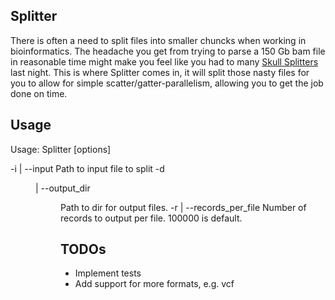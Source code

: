 Splitter
--------

There is often a need to split files into smaller chuncks when working in bioinformatics. The headache you get from trying to parse a 150 Gb bam file in reasonable time might make you feel like you had to many [Skull Splitters](http://beeradvocate.com/beer/profile/118/402) last night. This is where Splitter comes in, it will split those nasty files for you to allow for simple scatter/gatter-parallelism, allowing you to get the job done on time.

Usage
-----

Usage: Splitter [options] 

  -i <file> | --input <file>
        Path to input file to split
  -d <dir> | --output_dir <dir>
        Path to dir for output files.
  -r <value> | --records_per_file <value>
        Number of records to output per file. 100000 is default.

TODOs
-----
* Implement tests
* Add support for more formats, e.g. vcf

